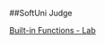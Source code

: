 ##SoftUni Judge

[Built-in Functions - Lab](https://judge.softuni.org/Contests/Practice/DownloadResource/58196)

